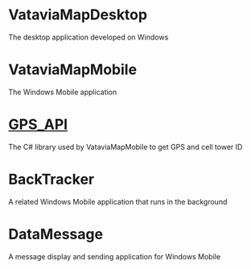 # VataviaMapDesktop #
The desktop application developed on Windows

# VataviaMapMobile #
The Windows Mobile application

# [GPS\_API](GPS_API.md) #
The C# library used by VataviaMapMobile to get GPS and cell tower ID

# BackTracker #
A related Windows Mobile application that runs in the background

# DataMessage #
A message display and sending application for Windows Mobile